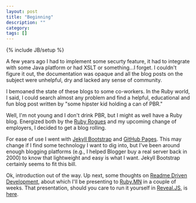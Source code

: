 ```yaml
---
layout: post
title: "Beginning"
description: ""
category: 
tags: []
---
```

{% include JB/setup %}

A few years ago I had to implement some securty feature, it had to
integrate with some Java platform or had XSLT or something...I forget. I couldn't
figure it out, the documentation was opaque and all the blog posts on
the subject were unhelpful, dry and lacked any sense of community.

I bemoaned the state of these blogs to some co-workers. In the Ruby
world, I said, I could search almost any problem and find a helpful,
educational and fun blog post written by "some hipster kid holding a can of PBR."

Well, I'm not young and I don't drink PBR, but I might as well have a
Ruby blog. Energized both by the [Ruby Rogues](http://rubyrogues.com/112-rr-community-hacks/) and my upcoming change of employers, I decided to get a blog rolling.

For ease of use I went with [Jekyll Bootstrap](http://jekyllbootstrap.com/) and [GitHub Pages](http://pages.github.com/). This may change if I find some technology I want to dig into, but I've been around enough blogging platforms (e.g., I helped Blogger buy a real server back in 2000) to know that lightweight and easy is what I want. Jekyll Bootstrap certainly seems to fit this bill.

Ok, introduction out of the way. Up next, some thoughts on [Readme
Driven Development](http://tom.preston-werner.com/2010/08/23/readme-driven-development.html), about which I'll be presenting to [Ruby.MN](http://ruby.mn/) in a couple of weeks. That presentation, should you care to run it yourself in [Reveal.JS](http://lab.hakim.se/reveal-js/), is [here](https://github.com/IanWhitney/rdd_presentation).
